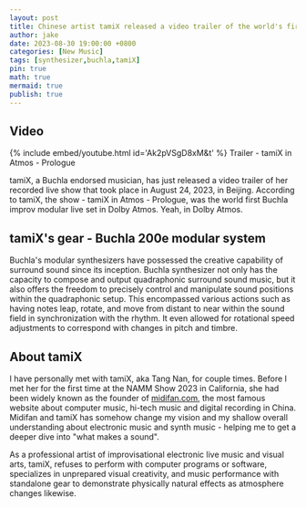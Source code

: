 ```yaml
---
layout: post
title: Chinese artist tamiX released a video trailer of the world's first Buchla concert in Dolby Atmos: tamiX in Atmos - Prologue
author: jake
date: 2023-08-30 19:00:00 +0800
categories: [New Music]
tags: [synthesizer,buchla,tamiX]
pin: true
math: true
mermaid: true
publish: true
---
```


## Video
{% include embed/youtube.html id='Ak2pVSgD8xM&t' %}
Trailer - tamiX in Atmos - Prologue

tamiX, a Buchla endorsed musician, has just released a video trailer of her recorded live show that took place in August 24, 2023, in Beijing. According to tamiX, the show - tamiX in Atmos - Prologue, was the world first Buchla improv modular live set in Dolby Atmos. Yeah, in Dolby Atmos. 

## tamiX's gear - Buchla 200e modular system
Buchla's modular synthesizers have possessed the creative capability of surround sound since its inception. Buchla synthesizer not only has the capacity to compose and output quadraphonic surround sound music, but it also offers the freedom to precisely control and manipulate sound positions within the quadraphonic setup. This encompassed various actions such as having notes leap, rotate, and move from distant to near within the sound field in synchronization with the rhythm. It even allowed for rotational speed adjustments to correspond with changes in pitch and timbre. 

## About tamiX 
I have personally met with tamiX, aka Tang Nan, for couple times. Before I met her for the first time at the NAMM Show 2023 in California, she had been widely known as the founder of [midifan.com](https://www.midifan.com/), the most famous website about computer music, hi-tech music and digital recording in China. Midifan and tamiX has somehow change my vision and my shallow overall understanding about electronic music and synth music - helping me to get a deeper dive into "what makes a sound". 

As a professional artist of improvisational electronic live music and visual arts,  tamiX, refuses to perform with computer programs or software, specializes in unprepared visual creativity, and music performance with standalone gear to demonstrate physically natural effects as atmosphere changes likewise.  
